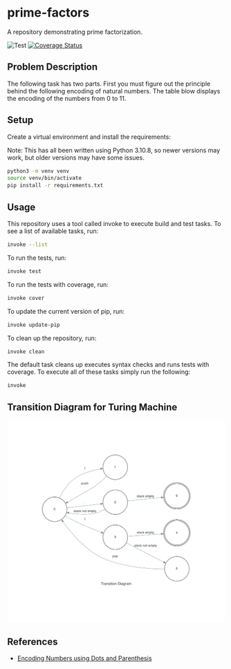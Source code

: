 # prime-factors
A repository demonstrating prime factorization.

![Test](https://github.com/ocrosby/prime-factors/actions/workflows/python-app.yml/badge.svg)
[![Coverage Status](https://coveralls.io/repos/github/ocrosby/prime-factors/badge.svg?branch=main)](https://coveralls.io/github/ocrosby/prime-factors?branch=main)

## Problem Description
The following task has two parts.  First you must figure out the principle behind the following encoding of natural
numbers.  The table blow displays the encoding of the numbers from 0 to 11.



## Setup
Create a virtual environment and install the requirements:

Note: This has all been written using Python 3.10.8, so newer versions may work, but older versions may 
have some issues.

```bash
python3 -m venv venv
source venv/bin/activate
pip install -r requirements.txt
```


## Usage

This repository uses a tool called invoke to execute build and test tasks.  To see a list of available tasks, run:

```bash
invoke --list
```

To run the tests, run:

```bash
invoke test
```

To run the tests with coverage, run:

```bash
invoke cover
```

To update the current version of pip, run:

```bash
invoke update-pip
```

To clean up the repository, run:

```bash
invoke clean
```

The default task cleans up executes syntax checks and runs tests with coverage.
To execute all of these tasks simply run the following:

```bash
invoke
```


## Transition Diagram for Turing Machine

![Transition Diagram](transition_diagram.png)

## References
- [Encoding Numbers using Dots and Parenthesis](https://www.youtube.com/watch?v=JY0_ApbZYkQ)
